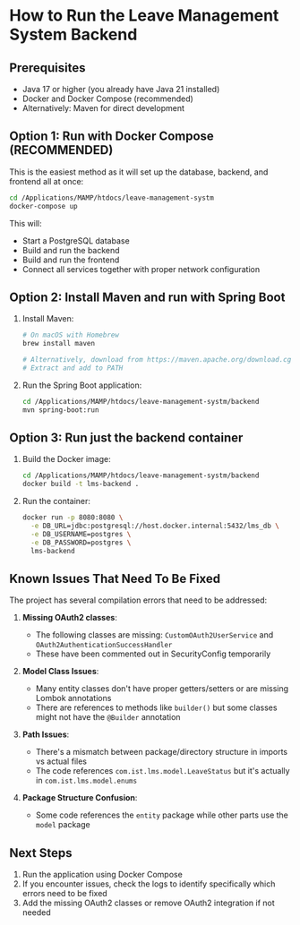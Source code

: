 # How to Run the Leave Management System Backend

## Prerequisites
- Java 17 or higher (you already have Java 21 installed)
- Docker and Docker Compose (recommended)
- Alternatively: Maven for direct development

## Option 1: Run with Docker Compose (RECOMMENDED)

This is the easiest method as it will set up the database, backend, and frontend all at once:

```bash
cd /Applications/MAMP/htdocs/leave-management-systm
docker-compose up
```

This will:
- Start a PostgreSQL database
- Build and run the backend
- Build and run the frontend
- Connect all services together with proper network configuration

## Option 2: Install Maven and run with Spring Boot

1. Install Maven:
   ```bash
   # On macOS with Homebrew
   brew install maven
   
   # Alternatively, download from https://maven.apache.org/download.cgi
   # Extract and add to PATH
   ```

2. Run the Spring Boot application:
   ```bash
   cd /Applications/MAMP/htdocs/leave-management-systm/backend
   mvn spring-boot:run
   ```

## Option 3: Run just the backend container

1. Build the Docker image:
   ```bash
   cd /Applications/MAMP/htdocs/leave-management-systm/backend
   docker build -t lms-backend .
   ```

2. Run the container:
   ```bash
   docker run -p 8080:8080 \
     -e DB_URL=jdbc:postgresql://host.docker.internal:5432/lms_db \
     -e DB_USERNAME=postgres \
     -e DB_PASSWORD=postgres \
     lms-backend
   ```

## Known Issues That Need To Be Fixed

The project has several compilation errors that need to be addressed:

1. **Missing OAuth2 classes**:
   - The following classes are missing: `CustomOAuth2UserService` and `OAuth2AuthenticationSuccessHandler`
   - These have been commented out in SecurityConfig temporarily

2. **Model Class Issues**:
   - Many entity classes don't have proper getters/setters or are missing Lombok annotations
   - There are references to methods like `builder()` but some classes might not have the `@Builder` annotation

3. **Path Issues**:
   - There's a mismatch between package/directory structure in imports vs actual files
   - The code references `com.ist.lms.model.LeaveStatus` but it's actually in `com.ist.lms.model.enums`

4. **Package Structure Confusion**:
   - Some code references the `entity` package while other parts use the `model` package

## Next Steps

1. Run the application using Docker Compose
2. If you encounter issues, check the logs to identify specifically which errors need to be fixed
3. Add the missing OAuth2 classes or remove OAuth2 integration if not needed 